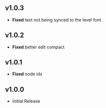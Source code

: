 ## v1.0.3

- **Fixed** text not being synced to the level font

## v1.0.2
- **Fixed** better edit compact

## v1.0.1
- **Fixed** node ids

## v1.0.0
- Initial Release